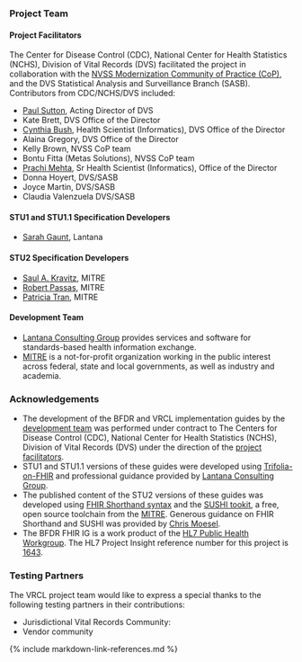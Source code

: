 ### Project Team
#### Project Facilitators
The Center for Disease Control (CDC), National Center for Health Statistics (NCHS), Division of Vital Records (DVS) facilitated the project in collaboration with the [NVSS Modernization Community of Practice (CoP)](https://www.cdc.gov/nchs/nvss/modernization/cop.htm), and the DVS Statistical Analysis and Surveillance Branch (SASB).
Contributors from CDC/NCHS/DVS included:
* [Paul Sutton](https://www.cdc.gov/nchs/about/organization.htm), Acting Director of DVS
* Kate Brett, DVS Office of the Director
* [Cynthia Bush](https://www.linkedin.com/in/cynthia-cindy-bush-584bb0158/), Health Scientist (Informatics), DVS Office of the Director 
* Alaina Gregory, DVS Office of the Director
* Kelly Brown, NVSS CoP team
* Bontu Fitta (Metas Solutions), NVSS CoP team
* [Prachi Mehta](https://www.linkedin.com/in/prachimehtad/), Sr Health Scientist (Informatics), Office of the Director
* Donna Hoyert,  DVS/SASB
* Joyce Martin, DVS/SASB
* Claudia Valenzuela DVS/SASB

#### STU1 and STU1.1 Specification Developers
* [Sarah Gaunt](https://www.linkedin.com/in/sarahgaunt/), Lantana

#### STU2 Specification Developers
* [Saul A. Kravitz](https://www.linkedin.com/in/skravitz/), MITRE
* [Robert Passas](https://www.linkedin.com/in/robert-passas-b2b795124/), MITRE
* [Patricia Tran](https://www.linkedin.com/in/patricia-tran-56896874/), MITRE

#### Development Team
* [Lantana Consulting Group](https://www.lantanagroup.com/) provides services and software for standards-based health information exchange. 
* [MITRE](https://www.mitre.org/) is a not-for-profit organization working in the public interest across federal, state and local governments, as well as industry and academia.

### Acknowledgements
* The development of the BFDR and VRCL implementation guides by the [development team](credits.html#development-team) was performed under contract to The Centers for Disease Control (CDC), National Center for Health Statistics (NCHS), Division of Vital Records (DVS) under the direction of the [project facilitators](credits.html#project-facilitators).
* STU1 and STU1.1 versions of these guides were developed using [Trifolia-on-FHIR](https://trifolia-fhir-dev.lantanagroup.com/) and professional guidance provided by [Lantana Consulting Group](https://www.lantanagroup.com/).
* The published content of the STU2 versions of these guides was developed using [FHIR Shorthand syntax](http://hl7.org/fhir/uv/shorthand/) and the [SUSHI tookit](https://fshschool.org/docs/sushi/), a free, open source toolchain from the [MITRE](https://www.mitre.org). Generous guidance on FHIR Shorthand and SUSHI was provided by [Chris Moesel](https://www.linkedin.com/in/cmoesel/).  
* The BFDR FHIR IG is a work product of the [HL7 Public Health Workgroup](http://www.hl7.org/Special/committees/pher/overview.cfm). The HL7 Project Insight reference number for this project is [1643](http://www.hl7.org/Special/committees/pher/projects.cfm?action=edit&ProjectNumber=1643).


### Testing Partners
The VRCL project team would like to express a special thanks to the following testing partners in their contributions:

* Jurisdictional Vital Records Community:
* Vendor community


{% include markdown-link-references.md %}